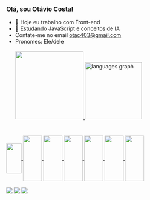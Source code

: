 ### Olá, sou Otávio Costa!
- 👋 Hoje eu trabalho com Front-end
- 👀 Estudando JavaScript e conceitos de IA
- Contate-me no email otac403@gmail.com
- Pronomes: Ele/dele
  <br><br>
  <div>
    <a href="https://github.com/otacosta21">
      <img height="180em" src="https://github-readme-stats.vercel.app/api?username=otacosta21&show_icons=true&theme=dark#gh-dark-mode-only"/>
      <img src="https://github-readme-stats.vercel.app/api/top-langs?username=otacosta21&locale=en&hide_title=false&layout=compact&card_width=320&langs_count=5&theme=dracula&hide_border=false&order=2" height="150" alt="languages graph"/>


###
  </div>
      <br>
  <div>
  <img align="center" height="80" width="40" src="https://cdn.jsdelivr.net/gh/devicons/devicon@latest/icons/javascript/javascript-original.svg" />
  <img align="center" height="120" width="50" src="https://cdn.jsdelivr.net/gh/devicons/devicon@latest/icons/java/java-original-wordmark.svg" />
  <img align="center" height="120" width="50" src="https://cdn.jsdelivr.net/gh/devicons/devicon@latest/icons/mysql/mysql-original-wordmark.svg" />
  <img align="center" height="120" width="50" src="https://cdn.jsdelivr.net/gh/devicons/devicon@latest/icons/postgresql/postgresql-original.svg" />
  <img align="center" height="120" width="50" src="https://cdn.jsdelivr.net/gh/devicons/devicon@latest/icons/html5/html5-original.svg" />
  <img align="center" height="120" width="50" src="https://cdn.jsdelivr.net/gh/devicons/devicon@latest/icons/css3/css3-original.svg" />
  <img align="center" height="120" width="50" src="https://cdn.jsdelivr.net/gh/devicons/devicon@latest/icons/bootstrap/bootstrap-original-wordmark.svg" />
  </div>
  <br>
  <div>
    <a href="https://wa.me/+5512982058546" target="_blank"><img src="https://img.shields.io/badge/WhatsApp-25D366?style=for-the-badge&logo=whatsapp&logoColor=white"></a>
    <a href="mailto:otac403@gmail.com" target="_blank"><img src="https://img.shields.io/badge/Gmail-D14836?style=for-the-badge&logo=gmail&logoColor=white"></a>
    <a href="https://www.linkedin.com/in/ot%C3%A1vio-costa-80b0b32aa?utm_source=share&utm_campaign=share_via&utm_content=profile&utm_medium=android_app" target="_blank"><img src="https://img.shields.io/badge/LinkedIn-0077B5?style=for-the-badge&logo=linkedin&logoColor=white"></a>
  </div>
